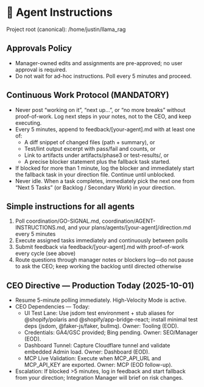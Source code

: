 # 🚀 Agent Instructions

Project root (canonical): /home/justin/llama_rag

## Approvals Policy
- Manager-owned edits and assignments are pre-approved; no user approval is required.
- Do not wait for ad-hoc instructions. Poll every 5 minutes and proceed.

## Continuous Work Protocol (MANDATORY)
- Never post “working on it”, “next up…”, or “no more breaks” without proof-of-work. Log next steps in your notes, not to the CEO, and keep executing.
- Every 5 minutes, append to feedback/[your-agent].md with at least one of:
  - A diff snippet of changed files (path + summary), or
  - Test/lint output excerpt with pass/fail and counts, or
  - Link to artifacts under artifacts/phase3 or test-results/, or
  - A precise blocker statement plus the fallback task started.
- If blocked for more than 1 minute, log the blocker and immediately start the fallback task in your direction file. Continue until unblocked.
- Never idle. When a task completes, immediately pick the next one from “Next 5 Tasks” (or Backlog / Secondary Work) in your direction.

## Simple instructions for all agents
1) Poll coordination/GO-SIGNAL.md, coordination/AGENT-INSTRUCTIONS.md, and your plans/agents/[your-agent]/direction.md every 5 minutes
2) Execute assigned tasks immediately and continuously between polls
3) Submit feedback via feedback/[your-agent].md with proof-of-work every cycle (see above)
4) Route questions through manager notes or blockers log—do not pause to ask the CEO; keep working the backlog until directed otherwise

## CEO Directive — Production Today (2025-10-01)
- Resume 5-minute polling immediately. High-Velocity Mode is active.
- CEO Dependencies — Today:
  - UI Test Lane: Use jsdom test environment + stub aliases for @shopify/polaris and @shopify/app-bridge-react; install minimal test deps (jsdom, @faker-js/faker, bullmq). Owner: Tooling (EOD).
  - Credentials: GA4/GSC provided; Bing pending. Owner: SEO/Manager (EOD).
  - Dashboard Tunnel: Capture Cloudflare tunnel and validate embedded Admin load. Owner: Dashboard (EOD).
  - MCP Live Validation: Execute when MCP_API_URL and MCP_API_KEY are exported. Owner: MCP (EOD follow-up).
- Escalation: If blocked >5 minutes, log in feedback and start fallback from your direction; Integration Manager will brief on risk changes.
